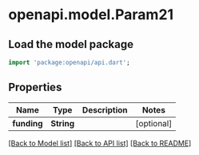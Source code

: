# openapi.model.Param21

## Load the model package
```dart
import 'package:openapi/api.dart';
```

## Properties
Name | Type | Description | Notes
------------ | ------------- | ------------- | -------------
**funding** | **String** |  | [optional] 

[[Back to Model list]](../README.md#documentation-for-models) [[Back to API list]](../README.md#documentation-for-api-endpoints) [[Back to README]](../README.md)


